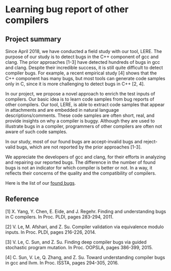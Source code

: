 # Learning bug report of other compilers

## Project summary

Since April 2018, we have conducted a field study with our tool, LERE. The purpose of our study is to detect bugs in the C++ component of gcc and clang. The prior approaches [1-3] have detected hundreds of bugs in gcc and clang. Despite their incredible success, it is still quite difficult to detect compiler bugs. For example, a recent empirical study [4] shows that the C++ component has many bugs, but most tools can generate code samples only in C, since it is more challenging to detect bugs in C++ [2, 4].

In our project, we propose a novel approach to enrich the test inputs of compilers. Our basic idea is to learn code samples from bug reports of other compilers. Our tool, LERE, is able to extract code samples that appear in attachments and are embedded in natural language descriptions/comments. These code samples are often short, real, and provide insights on why a compiler is buggy. Although they are used to illustrate bugs in a compiler, programmers of other compilers are often not aware of such code samples. 

In our study, most of our found bugs are accept-invalid bugs and reject-valid bugs, which are not reported by the prior approaches [1-3].

We appreciate the developers of gcc and clang, for their efforts in analyzing and repairing our reported bugs. The difference in the number of found bugs is not an indicator for which compiler is better or not. In a way, it reflects their concerns of the quality and the compatibility of compilers.

Here is the list of our [found bugs](/reportedbug.xlsx).


## Reference

[1] X. Yang, Y. Chen, E. Eide, and J. Regehr. Finding and understanding bugs in C compilers. In Proc. PLDI, pages 283-294, 2011.

[2] V. Le, M. Afshari, and Z. Su. Compiler validation via equivalence modulo inputs. In Proc. PLDI, pages 216-226, 2014.

[3] V. Le, C. Sun, and Z. Su. Finding deep compiler bugs via guided stochastic program mutation. In Proc. OOPSLA, pages 386-399, 2015.

[4] C. Sun, V. Le, Q. Zhang, and Z. Su. Toward understanding compiler bugs in gcc and llvm. In Proc. ISSTA, pages 294-305, 2016.
